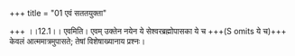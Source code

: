 +++
title = "01 एवं सततयुक्ता"

+++
।।12.1।। एवमिति। एवम् उक्तेन नयेन ये सेश्वरब्रह्मोपासका ये च +++(S omits ये च)+++ केवलं आत्ममात्रमुपासते; तेषां विशेषाख्यानाय प्रश्नः।
